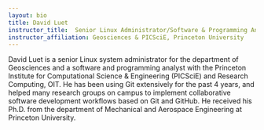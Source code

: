 ```yaml
---
layout: bio
title: David Luet
instructor_title:  Senior Linux Administrator/Software & Programming Analyst
instructor_affiliation: Geosciences & PICSciE, Princeton University
---
```



David Luet is a senior Linux system administrator for the department of Geosciences and a software and programming analyst with the Princeton Institute for Computational Science & Engineering (PICSciE) and Research Computing, OIT. He has been using Git extensively for the past 4 years, and helped many research groups on campus to implement collaborative software development workflows based on Git and GitHub. He received his Ph.D. from the department of Mechanical and Aerospace Engineering at Princeton University.
